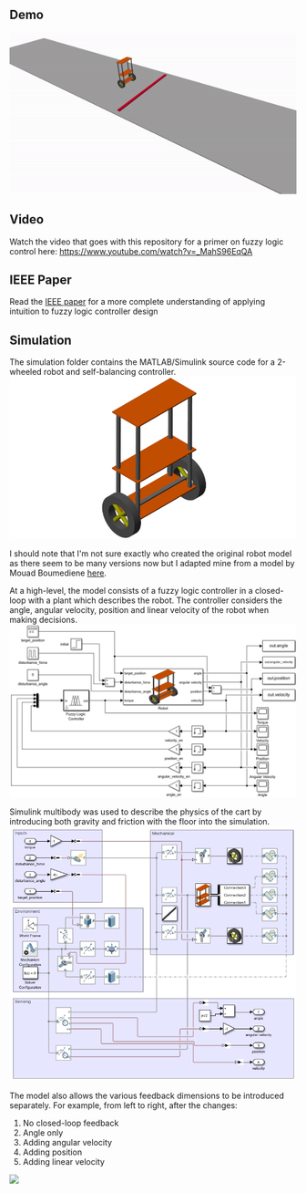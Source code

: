 
## Demo

![](docs/demo.gif)

## Video
Watch the video that goes with this repository for a primer on fuzzy logic control here: https://www.youtube.com/watch?v=_MahS96EqQA

## IEEE Paper
Read the [IEEE paper](IntuitiveFuzzyLogicControllerDesignUsingMATLABSimulink.pdf) for a more complete understanding of applying intuition to fuzzy logic controller design 

## Simulation
The simulation folder contains the MATLAB/Simulink source code for a 2-wheeled robot and self-balancing controller.
![2-wheeled cart](simulation/robot.png)

I should note that I'm not sure exactly who created the original robot model as there seem to be many versions now but I adapted mine from a model by Mouad Boumediene [here](https://www.mathworks.com/matlabcentral/fileexchange/88768-two-wheeled-self-balancing-robot).

At a high-level, the model consists of a fuzzy logic controller in a closed-loop with a plant which describes the robot. The controller considers the angle, angular velocity, position and linear velocity of the robot when making decisions.
![loop](docs/control_loop_diagram.png)

Simulink multibody was used to describe the physics of the cart by introducing both gravity and friction with the floor into the simulation.
![plant](docs/robot_diagram.png)

The model also allows the various feedback dimensions to be introduced separately. For example, from left to right, after the changes:
1. No closed-loop feedback
2. Angle only
3. Adding angular velocity
4. Adding position
5. Adding linear velocity

![](docs/adding_control.gif)
